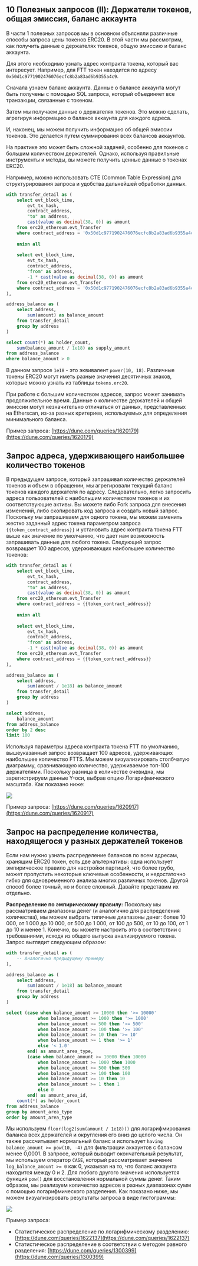 ## 10 Полезных запросов (II): Держатели токенов, общая эмиссия, баланс аккаунта

В части 1 полезных запросов мы в основном объясняли различные способы запроса цены токенов ERC20. В этой части мы рассмотрим, как получить данные о держателях токенов, общую эмиссию и баланс аккаунта.

Для этого необходимо узнать адрес контракта токена, который вас интересует. Например, для FTT токен находится по адресу `0x50d1c9771902476076ecfc8b2a83ad6b9355a4c9`.

Сначала узнаем баланс аккаунта. Данные о балансе аккаунта могут быть получены с помощью SQL запроса, который объединяет все транзакции, связанные с токеном.

Затем мы получаем данные о держателях токенов. Это можно сделать, агрегируя информацию о балансе аккаунта для каждого адреса.

И, наконец, мы можем получить информацию об общей эмиссии токенов. Это делается путем суммирования всех балансов аккаунтов.

На практике это может быть сложной задачей, особенно для токенов с большим количеством держателей. Однако, используя правильные инструменты и методы, вы можете получить ценные данные о токенах ERC20.

Например, можно использовать CTE (Common Table Expression) для структурирования запроса и удобства дальнейшей обработки данных.

```sql
with transfer_detail as (
    select evt_block_time,
        evt_tx_hash,
        contract_address,
        "to" as address,
        cast(value as decimal(38, 0)) as amount
    from erc20_ethereum.evt_Transfer
    where contract_address = '0x50d1c9771902476076ecfc8b2a83ad6b9355a4c9'
    
    union all
    
    select evt_block_time,
        evt_tx_hash,
        contract_address,
        "from" as address,
        -1 * cast(value as decimal(38, 0)) as amount
    from erc20_ethereum.evt_Transfer
    where contract_address = '0x50d1c9771902476076ecfc8b2a83ad6b9355a4c9'
),

address_balance as (
    select address,
        sum(amount) as balance_amount
    from transfer_detail
    group by address
)

select count(*) as holder_count,
    sum(balance_amount / 1e18) as supply_amount
from address_balance
where balance_amount > 0
```

В данном запросе `1e18` - это эквивалент `power(10, 18)`.  Различные токены ERC20 могут иметь разные значения десятичных знаков, которые можно узнать из таблицы `tokens.erc20`.

При работе с большим количеством адресов, запрос может занимать продолжительное время. Данные о количестве держателей и общей эмиссии могут незначительно отличаться от данных, представленных на Etherscan, из-за разных критериев, используемых для определения минимального баланса.

Пример запроса: [https://dune.com/queries/1620179](https://dune.com/queries/1620179)
## Запрос адреса, удерживающего наибольшее количество токенов

В предыдущем запросе, который запрашивал количество держателей токенов и объем в обращении, мы агрегировали текущий баланс токенов каждого держателя по адресу. Следовательно, легко запросить адреса пользователей с наибольшим количеством токенов и их соответствующие активы. Вы можете либо Fork запроса для внесения изменений, либо скопировать код запроса и создать новый запрос. Поскольку мы запрашиваем для одного токена, мы можем заменить жестко заданный адрес токена параметром запроса `{{token_contract_address}}` и установить адрес контракта токена FTT выше как значение по умолчанию, что дает нам возможность запрашивать данные для любого токена. Следующий запрос возвращает 100 адресов, удерживающих наибольшее количество токенов:

``` sql
with transfer_detail as (
    select evt_block_time,
        evt_tx_hash,
        contract_address,
        "to" as address,
        cast(value as decimal(38, 0)) as amount
    from erc20_ethereum.evt_Transfer
    where contract_address = {{token_contract_address}}
    
    union all
    
    select evt_block_time,
        evt_tx_hash,
        contract_address,
        "from" as address,
        -1 * cast(value as decimal(38, 0)) as amount
    from erc20_ethereum.evt_Transfer
    where contract_address = {{token_contract_address}}
),

address_balance as (
    select address,
        sum(amount / 1e18) as balance_amount
    from transfer_detail
    group by address
)

select address,
    balance_amount
from address_balance
order by 2 desc
limit 100
```

Используя параметры адреса контракта токена FTT по умолчанию, вышеуказанный запрос возвращает 100 адресов, удерживающих наибольшее количество FTTS. Мы можем визуализировать столбчатую диаграмму, сравнивающую количество, удерживаемое топ-100 держателями. Поскольку разница в количестве очевидна, мы зарегистрируем данные Y-оси, выбрав опцию Логарифмического масштаба. Как показано ниже:

![](img/ch10_image_04.png)

Пример запроса: [https://dune.com/queries/1620917](https://dune.com/queries/1620917)

## Запрос на распределение количества, находящегося у разных держателей токенов

Если нам нужно узнать распределение балансов по всем адресам, хранящим ERC20 токен, есть две альтернативы: одна использует эмпирическое правило для настройки партиций, что более грубо, может пропустить некоторые ключевые особенности, и недостаточно гибко для одновременного анализа многих различных токенов. Другой способ более точный, но и более сложный. Давайте представим их отдельно.

**Распределение по эмпирическому правилу:** Поскольку мы рассматриваем диапазоны денег (и аналогично для распределения количества), мы можем выбрать типичные диапазоны денег: более 10 000, от 1 000 до 10 000, от 500 до 1 000, от 100 до 500, от 10 до 100, от 1 до 10 и менее 1. Конечно, вы можете настроить это в соответствии с требованиями, исходя из общего выпуска анализируемого токена. Запрос выглядит следующим образом:

``` sql
with transfer_detail as (
    -- Аналогично предыдущему примеру
),

address_balance as (
    select address,
        sum(amount / 1e18) as balance_amount
    from transfer_detail
    group by address
)

select (case when balance_amount >= 10000 then '>= 10000'
            when balance_amount >= 1000 then '>= 1000'
            when balance_amount >= 500 then '>= 500'
            when balance_amount >= 100 then '>= 100'
            when balance_amount >= 10 then '>= 10'
            when balance_amount >= 1 then '>= 1'
            else '< 1.0'
        end) as amount_area_type,
        (case when balance_amount >= 10000 then 10000
            when balance_amount >= 1000 then 1000
            when balance_amount >= 500 then 500
            when balance_amount >= 100 then 100
            when balance_amount >= 10 then 10
            when balance_amount >= 1 then 1
            else 0
        end) as amount_area_id,
    count(*) as holder_count
from address_balance
group by amount_area_type
order by amount_area_type
```

Мы используем `floor(log2(sum(amount / 1e18)))` для логарифмирования баланса всех держателей и округления его вниз до целого числа. Он также рассчитывает нормальный баланс и использует `having balance_amount >= pow(10, -4)` для фильтрации аккаунтов с балансом менее 0,0001. В запросе, который выводит окончательный результат, мы используем оператор `CASE`, который рассматривает значение `log_balance_amount >= 0` как 0, указывая на то, что баланс аккаунта находится между 0 и 2. Для любого другого значения используется функция `pow()` для восстановления нормальной суммы денег. Таким образом, мы реализуем количество адресов в разных диапазонах сумм с помощью логарифмического разделения. Как показано ниже, мы можем визуализировать результаты запроса в виде гистограммы:

![](img/ch10_image_06.png)

Пример запроса:
- Статистическое распределение по логарифмическому разделению: [https://dune.com/queries/1622137](https://dune.com/queries/1622137)
- Статистическое распределение в соответствии с методом равного разделения: [https://dune.com/queries/1300399](https://dune.com/queries/1300399)
    